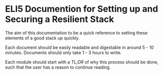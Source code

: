 # ELI5 Documention for Setting up and Securing a Resilient Stack

The aim of this documentation to be a quick reference to setting these elements of a good stack up quickly.

Each document should be easily readable and digestable in around 5 - 10 minutes.  Documents should only take 1 - 3 hours to write.

Each module should start with a _TL;DR_ of why this process should be done, such that the user has a reason to continue reading.
